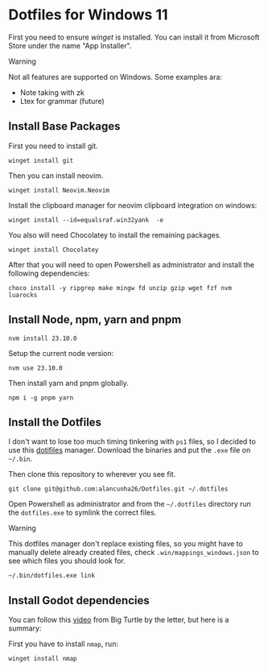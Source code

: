 # Dotfiles for Windows 11

First you need to ensure _winget_ is installed. You can install it from Microsoft
Store under the name "App Installer".

> [!warning]
> Not all features are supported on Windows. Some examples ara:
>
> - Note taking with zk
> - Ltex for grammar (future)

## Install Base Packages

First you need to install git.

```shell
winget install git
```

Then you can install neovim.

```shell
winget install Neovim.Neovim
```

Install the clipboard manager for neovim clipboard integration on windows:

```shell
winget install --id=equalsraf.win32yank  -e
```

You also will need Chocolatey to install the remaining packages.

```shell
winget install Chocolatey
```

After that you will need to open Powershell as administrator and install the
following dependencies:

```shell
choco install -y ripgrep make mingw fd unzip gzip wget fzf nvm luarocks
```

## Install Node, npm, yarn and pnpm

```shell
nvm install 23.10.0
```

Setup the current node version:

```shell
nvm use 23.10.0
```

Then install yarn and pnpm globally.

```shell
npm i -g pnpm yarn
```

## Install the Dotfiles

I don't want to lose too much timing tinkering with `ps1` files, so I decided to
use this [dotifiles](https://github.com/rhysd/dotfiles/releases) manager.
Download the binaries and put the `.exe` file on `~/.bin`.

Then clone this repository to wherever you see fit.

```shell
git clone git@github.com:alancunha26/Dotfiles.git ~/.dotfiles
```

Open Powershell as administrator and from the `~/.dotfiles` directory run the `dotfiles.exe` to symlink the correct files.

> [!warning]
> This dotfiles manager don't replace existing files, so you might have to manually delete already created files, check `.win/mappings_windows.json` to see which files you should look for.

```shell
~/.bin/dotfiles.exe link
```

## Install Godot dependencies

You can follow this [video](https://www.youtube.com/watch?v=B6UahV8gVo0) from Big Turtle by the letter, but here is a summary:

First you have to install `nmap`, run:

```shell
winget install nmap
```
